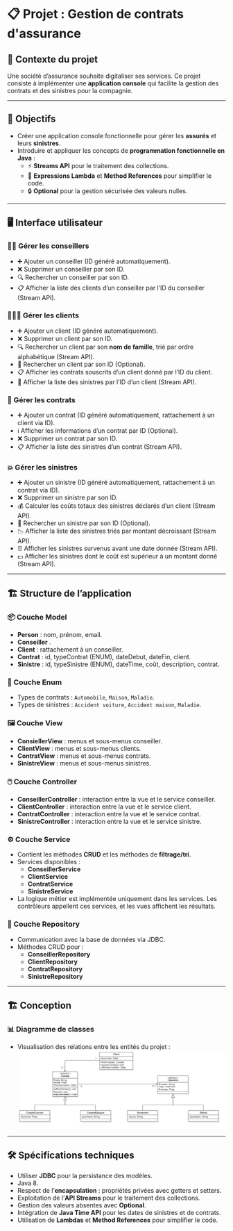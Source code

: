 # 📋 Projet : Gestion de contrats d'assurance

## 🏢 Contexte du projet
Une société d’assurance souhaite digitaliser ses services. Ce projet consiste à implémenter une **application console** qui facilite la gestion des contrats et des sinistres pour la compagnie.

---

## 🎯 Objectifs
- Créer une application console fonctionnelle pour gérer les **assurés** et leurs **sinistres**.
- Introduire et appliquer les concepts de **programmation fonctionnelle en Java** :
    - ⚡ **Streams API** pour le traitement des collections.
    - 📝 **Expressions Lambda** et **Method References** pour simplifier le code.
    - 🔒 **Optional** pour la gestion sécurisée des valeurs nulles.

---

## 🖥️ Interface utilisateur

### 👨‍💼 Gérer les conseillers
- ➕ Ajouter un conseiller (ID généré automatiquement).
- ❌ Supprimer un conseiller par son ID.
- 🔍 Rechercher un conseiller par son ID.
- 📋 Afficher la liste des clients d’un conseiller par l’ID du conseiller (Stream API).

### 🧑‍🤝‍🧑 Gérer les clients
- ➕ Ajouter un client (ID généré automatiquement).
- ❌ Supprimer un client par son ID.
- 🔍 Rechercher un client par son **nom de famille**, trié par ordre alphabétique (Stream API).
- 🔎 Rechercher un client par son ID (Optional).
- 📋 Afficher les contrats souscrits d’un client donné par l’ID du client.
- 📂 Afficher la liste des sinistres par l’ID d’un client (Stream API).

### 📄 Gérer les contrats
- ➕ Ajouter un contrat (ID généré automatiquement, rattachement à un client via ID).
- ℹ️ Afficher les informations d’un contrat par ID (Optional).
- ❌ Supprimer un contrat par son ID.
- 📋 Afficher la liste des sinistres d’un contrat (Stream API).

### 💥 Gérer les sinistres
- ➕ Ajouter un sinistre (ID généré automatiquement, rattachement à un contrat via ID).
- ❌ Supprimer un sinistre par son ID.
- 💰 Calculer les coûts totaux des sinistres déclarés d’un client (Stream API).
- 🔎 Rechercher un sinistre par son ID (Optional).
- 📉 Afficher la liste des sinistres triés par montant décroissant (Stream API).
- ⏰ Afficher les sinistres survenus avant une date donnée (Stream API).
- 💵 Afficher les sinistres dont le coût est supérieur à un montant donné (Stream API).

---

## 🏗️ Structure de l’application

### 📦 Couche **Model**
- **Person** : nom, prénom, email.
- **Conseiller** <extends Person>.
- **Client** <extends Person> : rattachement à un conseiller.
- **Contrat** : id, typeContrat (ENUM), dateDebut, dateFin, client.
- **Sinistre** : id, typeSinistre (ENUM), dateTime, coût, description, contrat.

### 📑 Couche **Enum**
- Types de contrats : `Automobile`, `Maison`, `Maladie`.
- Types de sinistres : `Accident voiture`, `Accident maison`, `Maladie`.

### 🖼️ Couche **View**
- **ConsiellerView** : menus et sous-menus conseiller.
- **ClientView** : menus et sous-menus clients.
- **ContratView** : menus et sous-menus contrats.
- **SinistreView** : menus et sous-menus sinistres.

### 🖱️ Couche **Controller**
- **ConseillerController** : interaction entre la vue et le service conseiller.
- **ClientController** : interaction entre la vue et le service client.
- **ContratController** : interaction entre la vue et le service contrat.
- **SinistreController** : interaction entre la vue et le service sinistre.

### ⚙️ Couche **Service**
- Contient les méthodes **CRUD** et les méthodes de **filtrage/tri**.
- Services disponibles :
    - **ConseillerService**
    - **ClientService**
    - **ContratService**
    - **SinistreService**
- La logique métier est implémentée uniquement dans les services. Les contrôleurs appellent ces services, et les vues affichent les résultats.

### 💾 Couche **Repository**
- Communication avec la base de données via JDBC.
- Méthodes CRUD pour :
    - **ConseillerRepository**
    - **ClientRepository**
    - **ContratRepository**
    - **SinistreRepository**

---

## 🏗️ Conception

### 📊 Diagramme de classes
- Visualisation des relations entre les entités du projet :  
  ![Diagramme de classes](UML/ClassDiagramm/ClassDiagramme_GestionContratAssurence.jpg)

---


## 🛠️ Spécifications techniques
- Utiliser **JDBC** pour la persistance des modèles.
- Java 8.
- Respect de l’**encapsulation** : propriétés privées avec getters et setters.
- Exploitation de l’**API Streams** pour le traitement des collections.
- Gestion des valeurs absentes avec **Optional**.
- Intégration de **Java Time API** pour les dates de sinistres et de contrats.
- Utilisation de **Lambdas** et **Method References** pour simplifier le code.  
